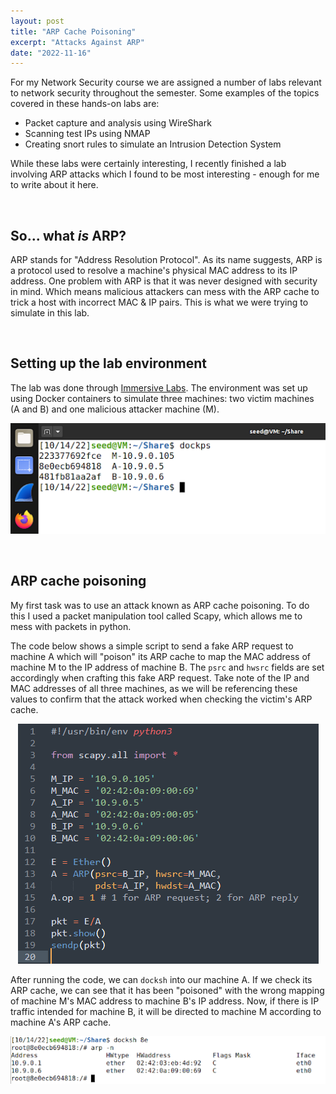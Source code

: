 ```yaml
---
layout: post
title: "ARP Cache Poisoning"
excerpt: "Attacks Against ARP"
date: "2022-11-16"
---
```


For my Network Security course we are assigned a number of labs relevant to network security throughout the semester. Some examples of the topics covered in these hands-on labs are:

- Packet capture and analysis using WireShark
- Scanning test IPs using NMAP
- Creating snort rules to simulate an Intrusion Detection System

While these labs were certainly interesting, I recently finished a lab involving ARP attacks which I found to be most interesting - enough for me to write about it here.

&nbsp;
## So... what *is* ARP?

ARP stands for "Address Resolution Protocol". As its name suggests, ARP is a protocol used to resolve a machine's physical MAC address to its IP address. One problem with ARP is that it was never designed with security in mind. Which means malicious attackers can mess with the ARP cache to trick a host with incorrect MAC & IP pairs. This is what we were trying to simulate in this lab.

&nbsp;
## Setting up the lab environment

The lab was done through [Immersive Labs](https://www.immersivelabs.com/).
The environment was set up using Docker containers to simulate three machines: two victim machines (A and B) and one malicious attacker machine (M).

<p align="center">
	<img src="/assets/images/Arp_Attack/setup.png" />
</p>

&nbsp;
## ARP cache poisoning

My first task was to use an attack known as ARP cache poisoning. To do this I used a packet manipulation tool called Scapy, which allows me to mess with packets in python.

The code below shows a simple script to send a fake ARP request to machine A which will "poison" its ARP cache to map the MAC address of machine M to the IP address of machine B. The `psrc` and `hwsrc` fields are set accordingly when crafting this fake ARP request. Take note of the IP and MAC addresses of all three machines, as we will be referencing these values to confirm that the attack worked when checking the victim's ARP cache.

<p align="center">
	<img src="/assets/images/Arp_Attack/attack_code1.png" />
</p>

After running the code, we can `docksh` into our machine A. If we check its ARP cache, we can see that it has been "poisoned" with the wrong mapping of machine M's MAC address to machine B's IP address. Now, if there is IP traffic intended for machine B, it will be directed to machine M according to machine A's ARP cache.

<p align="center">
	<img src="/assets/images/Arp_Attack/arp_cache1.png" />
</p>

